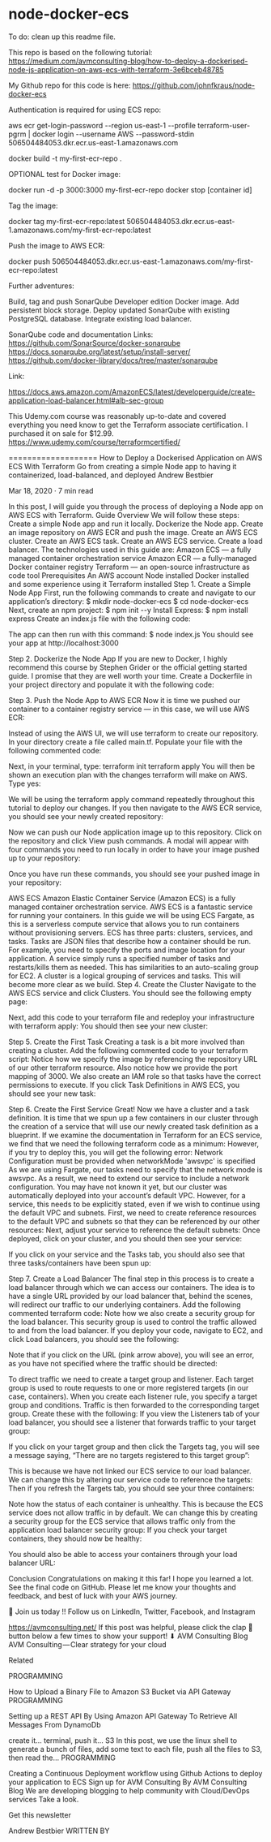 # node-docker-ecs

To do: clean up this readme file.

This repo is based on the following tutorial: https://medium.com/avmconsulting-blog/how-to-deploy-a-dockerised-node-js-application-on-aws-ecs-with-terraform-3e6bceb48785

My Github repo for this code is here: https://github.com/johnfkraus/node-docker-ecs

Authentication is required for using ECS repo:

aws ecr get-login-password --region us-east-1 --profile terraform-user-pgrm | docker login --username AWS --password-stdin 506504484053.dkr.ecr.us-east-1.amazonaws.com

docker build -t my-first-ecr-repo .

OPTIONAL test for Docker image:

docker run -d -p 3000:3000 my-first-ecr-repo
docker stop [container id]

Tag the image:

docker tag my-first-ecr-repo:latest 506504484053.dkr.ecr.us-east-1.amazonaws.com/my-first-ecr-repo:latest

Push the image to AWS ECR:

docker push 506504484053.dkr.ecr.us-east-1.amazonaws.com/my-first-ecr-repo:latest

Further adventures:

Build, tag and push SonarQube Developer edition Docker image.
Add persistent block storage.
Deploy updated SonarQube with existing PostgreSQL database.
Integrate existing load balancer.

SonarQube code and documentation Links:
https://github.com/SonarSource/docker-sonarqube
https://docs.sonarqube.org/latest/setup/install-server/
https://github.com/docker-library/docs/tree/master/sonarqube





Link:

https://docs.aws.amazon.com/AmazonECS/latest/developerguide/create-application-load-balancer.html#alb-sec-group

This Udemy.com course was reasonably up-to-date and covered everything you need know to get the Terraform associate certification.  I purchased it on sale for $12.99.
https://www.udemy.com/course/terraformcertified/

===================
How to Deploy a Dockerised Application on AWS ECS With Terraform
Go from creating a simple Node app to having it containerized, load-balanced, and deployed
Andrew Bestbier

Mar 18, 2020 · 7 min read

In this post, I will guide you through the process of deploying a Node app on AWS ECS with Terraform.
Guide Overview
We will follow these steps:
Create a simple Node app and run it locally.
Dockerize the Node app.
Create an image repository on AWS ECR and push the image.
Create an AWS ECS cluster.
Create an AWS ECS task.
Create an AWS ECS service.
Create a load balancer.
The technologies used in this guide are:
Amazon ECS — a fully managed container orchestration service
Amazon ECR — a fully-managed Docker container registry
Terraform — an open-source infrastructure as code tool
Prerequisites
An AWS account
Node installed
Docker installed and some experience using it
Terraform installed
Step 1. Create a Simple Node App
First, run the following commands to create and navigate to our application’s directory:
$ mkdir node-docker-ecs
$ cd node-docker-ecs
Next, create an npm project:
$ npm init --y
Install Express:
$ npm install express
Create an index.js file with the following code:

The app can then run with this command:
$ node index.js
You should see your app at http://localhost:3000

Step 2. Dockerize the Node App
If you are new to Docker, I highly recommend this course by Stephen Grider or the official getting started guide. I promise that they are well worth your time.
Create a Dockerfile in your project directory and populate it with the following code:

Step 3. Push the Node App to AWS ECR
Now it is time we pushed our container to a container registry service — in this case, we will use AWS ECR:

Instead of using the AWS UI, we will use terraform to create our repository. In your directory create a file called main.tf. Populate your file with the following commented code:

Next, in your terminal, type:
terraform init
terraform apply
You will then be shown an execution plan with the changes terraform will make on AWS. Type yes:

We will be using the terraform apply command repeatedly throughout this tutorial to deploy our changes. If you then navigate to the AWS ECR service, you should see your newly created repository:

Now we can push our Node application image up to this repository. Click on the repository and click View push commands. A modal will appear with four commands you need to run locally in order to have your image pushed up to your repository:

Once you have run these commands, you should see your pushed image in your repository:

AWS ECS
Amazon Elastic Container Service (Amazon ECS) is a fully managed container orchestration service. AWS ECS is a fantastic service for running your containers. In this guide we will be using ECS Fargate, as this is a serverless compute service that allows you to run containers without provisioning servers.
ECS has three parts: clusters, services, and tasks.
Tasks are JSON files that describe how a container should be run. For example, you need to specify the ports and image location for your application. A service simply runs a specified number of tasks and restarts/kills them as needed. This has similarities to an auto-scaling group for EC2. A cluster is a logical grouping of services and tasks. This will become more clear as we build.
Step 4. Create the Cluster
Navigate to the AWS ECS service and click Clusters. You should see the following empty page:

Next, add this code to your terraform file and redeploy your infrastructure with terraform apply:
You should then see your new cluster:

Step 5. Create the First Task
Creating a task is a bit more involved than creating a cluster. Add the following commented code to your terraform script:
Notice how we specify the image by referencing the repository URL of our other terraform resource. Also notice how we provide the port mapping of 3000. We also create an IAM role so that tasks have the correct permissions to execute. If you click Task Definitions in AWS ECS, you should see your new task:

Step 6. Create the First Service
Great! Now we have a cluster and a task definition. It is time that we spun up a few containers in our cluster through the creation of a service that will use our newly created task definition as a blueprint. If we examine the documentation in Terraform for an ECS service, we find that we need the following terraform code as a minimum:
However, if you try to deploy this, you will get the following error:
Network Configuration must be provided when networkMode 'awsvpc' is specified
As we are using Fargate, our tasks need to specify that the network mode is awsvpc. As a result, we need to extend our service to include a network configuration. You may have not known it yet, but our cluster was automatically deployed into your account’s default VPC. However, for a service, this needs to be explicitly stated, even if we wish to continue using the default VPC and subnets. First, we need to create reference resources to the default VPC and subnets so that they can be referenced by our other resources:
Next, adjust your service to reference the default subnets:
Once deployed, click on your cluster, and you should then see your service:

If you click on your service and the Tasks tab, you should also see that three tasks/containers have been spun up:

Step 7. Create a Load Balancer
The final step in this process is to create a load balancer through which we can access our containers. The idea is to have a single URL provided by our load balancer that, behind the scenes, will redirect our traffic to our underlying containers. Add the following commented terraform code:
Note how we also create a security group for the load balancer. This security group is used to control the traffic allowed to and from the load balancer. If you deploy your code, navigate to EC2, and click Load balancers, you should see the following:

Note that if you click on the URL (pink arrow above), you will see an error, as you have not specified where the traffic should be directed:

To direct traffic we need to create a target group and listener. Each target group is used to route requests to one or more registered targets (in our case, containers). When you create each listener rule, you specify a target group and conditions. Traffic is then forwarded to the corresponding target group. Create these with the following:
If you view the Listeners tab of your load balancer, you should see a listener that forwards traffic to your target group:

If you click on your target group and then click the Targets tag, you will see a message saying, “There are no targets registered to this target group”:

This is because we have not linked our ECS service to our load balancer. We can change this by altering our service code to reference the targets:
Then if you refresh the Targets tab, you should see your three containers:

Note how the status of each container is unhealthy. This is because the ECS service does not allow traffic in by default. We can change this by creating a security group for the ECS service that allows traffic only from the application load balancer security group:
If you check your target containers, they should now be healthy:

You should also be able to access your containers through your load balancer URL:

Conclusion
Congratulations on making it this far! I hope you learned a lot. See the final code on GitHub. Please let me know your thoughts and feedback, and best of luck with your AWS journey.

👋 Join us today !!
️Follow us on LinkedIn, Twitter, Facebook, and Instagram

https://avmconsulting.net/
If this post was helpful, please click the clap 👏 button below a few times to show your support! ⬇
AVM Consulting Blog
AVM Consulting — Clear strategy for your cloud

Related

PROGRAMMING

How to Upload a Binary File to Amazon S3 Bucket via API Gateway
PROGRAMMING


Setting up a REST API By Using Amazon API Gateway To Retrieve All Messages From DynamoDb

create it… terminal, push it… S3
In this post, we use the linux shell to generate a bunch of files, add some text to each file, push all the files to S3, then read the…
PROGRAMMING

Creating a Continuous Deployment workflow using Github Actions to deploy your application to ECS
Sign up for AVM Consulting
By AVM Consulting Blog
We are developing blogging to help community with Cloud/DevOps services Take a look.

Get this newsletter

Andrew Bestbier
WRITTEN BY
